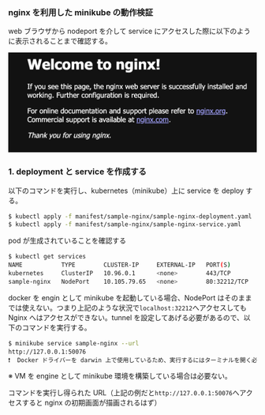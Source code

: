### nginx を利用した minikube の動作検証

web ブラウザから nodeport を介して service にアクセスした際に以下のように表示されることまで確認する。

![Welcome_to_nginx](./img/welcome_to_nginx.png)

### 1. deployment と service を作成する

以下のコマンドを実行し、kubernetes（minikube）上に service を deploy する。

```bash
$ kubectl apply -f manifest/sample-nginx/sample-nginx-deployment.yaml
$ kubectl apply -f manifest/sample-nginx/sample-nginx-service.yaml
```

pod が生成されていることを確認する

```bash
$ kubectl get services
NAME           TYPE        CLUSTER-IP     EXTERNAL-IP   PORT(S)        AGE
kubernetes     ClusterIP   10.96.0.1      <none>        443/TCP        6h36m
sample-nginx   NodePort    10.105.79.65   <none>        80:32212/TCP   13m
```

docker を engin として minikube を起動している場合、NodePort はそのままでは使えない。つまり上記のような状況で`localhost:32212`へアクセスしても Nginx へはアクセスができない。tunnel を設定してあげる必要があるので、以下のコマンドを実行する。

```bash
$ minikube service sample-nginx --url
http://127.0.0.1:50076
❗  Docker ドライバーを darwin 上で使用しているため、実行するにはターミナルを開く必要があります。

```

※ VM を engine として minikube 環境を構築している場合は必要ない。

コマンドを実行し得られた URL（上記の例だと`http://127.0.0.1:50076`へアクセスすると nginx の初期画面が描画されるはず）
